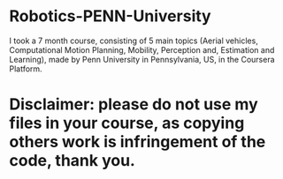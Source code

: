 # Robotics-PENN-University
I took a 7 month course, consisting of 5 main topics (Aerial vehicles, Computational Motion Planning, Mobility, Perception and, Estimation and Learning), made by Penn University in Pennsylvania, US, in the Coursera Platform.

# Disclaimer: please do not use my files in your course, as copying others work is infringement of the code, thank you.
